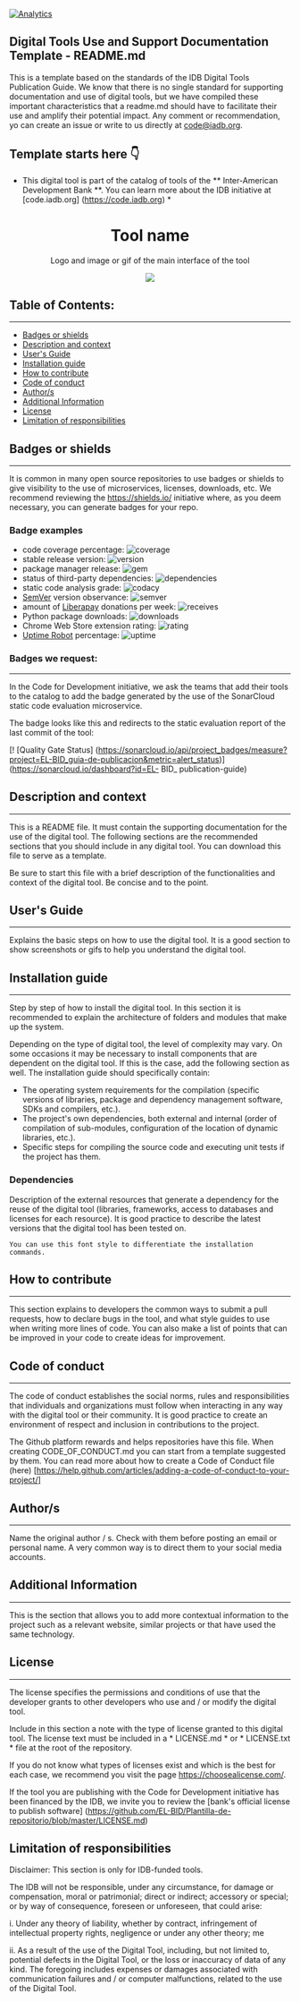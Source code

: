[![Analytics](https://gabeacon.irvinlim.com/UA-4677001-16/Plantilla-de-repositorio/readme?useReferer)](https://github.com/EL-BID/Plantilla-de-repositorio/)

## Digital Tools Use and Support Documentation Template - README.md
This is a template based on the standards of the IDB Digital Tools Publication Guide. We know that there is no single standard for supporting documentation and use of digital tools, but we have compiled these important characteristics that a readme.md should have to facilitate their use and amplify their potential impact. Any comment or recommendation, yo can create an issue or write to us directly at code@iadb.org.

## Template starts here 👇


* This digital tool is part of the catalog of tools of the ** Inter-American Development Bank **. You can learn more about the IDB initiative at [code.iadb.org] (https://code.iadb.org) *

<h1 align = "center"> Tool name </h1>
<p align = "center"> Logo and image or gif of the main interface of the tool </p>
<p align = "center"> <img src = "https://www.webdevelopersnotes.com/wp-content/uploads/create-a-simple-home-page.png" /> </p>

## Table of Contents:
---

- [Badges or shields](#badges-or-shields)
- [Description and context](#description-and-context)
- [User's Guide](#users-guide)
- [Installation guide](#installation-guide)
- [How to contribute](#how-to-contribute)
- [Code of conduct](#code-of-conduct)
- [Author/s](#authors)
- [Additional Information](#additional-information)
- [License](#license)
- [Limitation of responsibilities](#limitation-of-responsibilities)


## Badges or shields
---
It is common in many open source repositories to use badges or shields to give visibility to the use of microservices, licenses, downloads, etc. We recommend reviewing the https://shields.io/ initiative where, as you deem necessary, you can generate badges for your repo.

### Badge examples

- code coverage percentage: ![coverage](https://img.shields.io/badge/coverage-80%25-yellowgreen)
- stable release version: ![version](https://img.shields.io/badge/version-1.2.3-blue)
- package manager release: ![gem](https://img.shields.io/badge/gem-2.2.0-blue)
- status of third-party dependencies: ![dependencies](https://img.shields.io/badge/dependencies-out%20of%20date-orange)
- static code analysis grade: ![codacy](https://img.shields.io/badge/codacy-B-green)
- [SemVer](https://semver.org/) version observance: ![semver](https://img.shields.io/badge/semver-2.0.0-blue)
- amount of [Liberapay](https://liberapay.com/) donations per week: ![receives](https://img.shields.io/badge/receives-2.00%20USD%2Fweek-yellow)
- Python package downloads: ![downloads](https://img.shields.io/badge/downloads-13k%2Fmonth-brightgreen)
- Chrome Web Store extension rating: ![rating](https://img.shields.io/badge/rating-★★★★☆-brightgreen)
- [Uptime Robot](https://uptimerobot.com) percentage: ![uptime](https://img.shields.io/badge/uptime-100%25-brightgreen)


### Badges we request:
---
In the Code for Development initiative, we ask the teams that add their tools to the catalog to add the badge generated by the use of the SonarCloud static code evaluation microservice.

The badge looks like this and redirects to the static evaluation report of the last commit of the tool:

[! [Quality Gate Status] (https://sonarcloud.io/api/project_badges/measure?project=EL-BID_guia-de-publicacion&metric=alert_status)] (https://sonarcloud.io/dashboard?id=EL- BID_ publication-guide)


## Description and context
---
This is a README file. It must contain the supporting documentation for the use of the digital tool. The following sections are the recommended sections that you should include in any digital tool. You can download this file to serve as a template.

Be sure to start this file with a brief description of the functionalities and context of the digital tool. Be concise and to the point.

## User's Guide
---
Explains the basic steps on how to use the digital tool. It is a good section to show screenshots or gifs to help you understand the digital tool.
 
## Installation guide
---
Step by step of how to install the digital tool. In this section it is recommended to explain the architecture of folders and modules that make up the system.

Depending on the type of digital tool, the level of complexity may vary. On some occasions it may be necessary to install components that are dependent on the digital tool. If this is the case, add the following section as well.
The installation guide should specifically contain:
- The operating system requirements for the compilation (specific versions of libraries, package and dependency management software, SDKs and compilers, etc.).
- The project's own dependencies, both external and internal (order of compilation of sub-modules, configuration of the location of dynamic libraries, etc.).
- Specific steps for compiling the source code and executing unit tests if the project has them.

### Dependencies
Description of the external resources that generate a dependency for the reuse of the digital tool (libraries, frameworks, access to databases and licenses for each resource). It is good practice to describe the latest versions that the digital tool has been tested on.

    You can use this font style to differentiate the installation commands.

## How to contribute
---
This section explains to developers the common ways to submit a pull requests, how to declare bugs in the tool, and what style guides to use when writing more lines of code. You can also make a list of points that can be improved in your code to create ideas for improvement.

## Code of conduct
---
The code of conduct establishes the social norms, rules and responsibilities that individuals and organizations must follow when interacting in any way with the digital tool or their community. It is good practice to create an environment of respect and inclusion in contributions to the project.

The Github platform rewards and helps repositories have this file. When creating CODE_OF_CONDUCT.md you can start from a template suggested by them. You can read more about how to create a Code of Conduct file (here) [https://help.github.com/articles/adding-a-code-of-conduct-to-your-project/]

## Author/s
---
Name the original author / s. Check with them before posting an email or personal name. A very common way is to direct them to your social media accounts.

## Additional Information
---
This is the section that allows you to add more contextual information to the project such as a relevant website, similar projects or that have used the same technology.

## License
---

The license specifies the permissions and conditions of use that the developer grants to other developers who use and / or modify the digital tool.

Include in this section a note with the type of license granted to this digital tool. The license text must be included in a * LICENSE.md * or * LICENSE.txt * file at the root of the repository.

If you do not know what types of licenses exist and which is the best for each case, we recommend you visit the page https://choosealicense.com/.

If the tool you are publishing with the Code for Development initiative has been financed by the IDB, we invite you to review the [bank's official license to publish software] (https://github.com/EL-BID/Plantilla-de-repositorio/blob/master/LICENSE.md)

## Limitation of responsibilities
Disclaimer: This section is only for IDB-funded tools.

The IDB will not be responsible, under any circumstance, for damage or compensation, moral or patrimonial; direct or indirect; accessory or special; or by way of consequence, foreseen or unforeseen, that could arise:

i. Under any theory of liability, whether by contract, infringement of intellectual property rights, negligence or under any other theory; me

ii. As a result of the use of the Digital Tool, including, but not limited to, potential defects in the Digital Tool, or the loss or inaccuracy of data of any kind. The foregoing includes expenses or damages associated with communication failures and / or computer malfunctions, related to the use of the Digital Tool.
